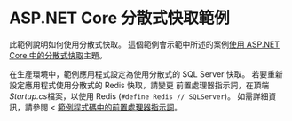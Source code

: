 # <a name="aspnet-core-distributed-cache-sample"></a>ASP.NET Core 分散式快取範例

此範例說明如何使用分散式快取。 這個範例會示範中所述的案例[使用 ASP.NET Core 中的分散式快取](https://docs.microsoft.com/aspnet/core/performance/caching/distributed)主題。

在生產環境中，範例應用程式設定為使用分散式的 SQL Server 快取。 若要重新設定應用程式使用分散式的 Redis 快取，請變更 前置處理器指示詞，在頂端*Startup.cs*檔案，以使用 Redis (`#define Redis // SQLServer`)。 如需詳細資訊，請參閱 <<c0> [ 範例程式碼中的前置處理器指示詞](https://docs.microsoft.com/aspnet/core/#preprocessor-directives-in-sample-code)。
